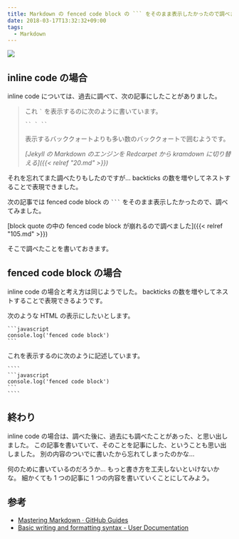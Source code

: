 ```yaml
---
title: Markdown の fenced code block の ``` をそのまま表示したかったので調べました
date: 2018-03-17T13:32:32+09:00
tags:
  - Markdown
---
```


![](//gohugo.io/img/hugo.png)

<!--more-->

## inline code の場合

inline code については、過去に調べて、次の記事にしたことがありました。

> これ `` ` `` を表示するのに次のように書いています。
>
>     `` ` ``
>
> 表示するバッククォートよりも多い数のバッククォートで囲むようです。 
>
> <cite>[Jekyll の Markdown のエンジンを Redcarpet から kramdown に切り替える]({{< relref "20.md" >}})</cite>

それを忘れてまた調べたりもしたのですが…
backticks の数を増やしてネストすることで表現できました。

次の記事では fenced code block の ```` ``` ```` をそのまま表示したかったので、調べてみました。

[block quote の中の fenced code block が崩れるので調べました]({{< relref "105.md" >}})

そこで調べたことを書いておきます。

## fenced code block の場合

inline code の場合と考え方は同じようでした。
backticks の数を増やしてネストすることで表現できるようです。

次のような HTML の表示にしたいとします。

````
```javascript
console.log('fenced code block')
```
````

これを表示するのに次のように記述しています。

`````
````
```javascript
console.log('fenced code block')
```
````
`````

## 終わり

inline code の場合は、調べた後に、過去にも調べたことがあった、と思い出しました。
この記事を書いていて、そのことを記事にした、ということも思い出しました。
別の内容のついでに書いたから忘れてしまったのかな…

何のために書いているのだろうか…
もっと書き方を工夫しないといけないかな。
細かくても 1 つの記事に 1 つの内容を書いていくことにしてみよう。

## 参考

* [Mastering Markdown · GitHub Guides](https://guides.github.com/features/mastering-markdown/)
* [Basic writing and formatting syntax - User Documentation](https://help.github.com/articles/basic-writing-and-formatting-syntax/)
